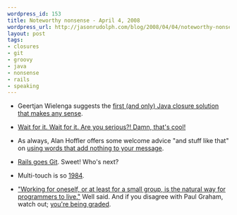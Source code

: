 ```yaml
---
wordpress_id: 153
title: Noteworthy nonsense - April 4, 2008
wordpress_url: http://jasonrudolph.com/blog/2008/04/04/noteworthy-nonsense-april-5-2008/
layout: post
tags:
- closures
- git
- groovy
- java
- nonsense
- rails
- speaking
---
```

* Geertjan Wielenga suggests the [first (and only) Java closure solution that makes any sense](http://groovy.dzone.com/news/closures-solution-include-groo "Closures Solution: Include Groovy in the JDK? — Groovy Zone").

* [Wait for it. Wait for it. Are you serious?! Damn, that's cool!](http://www.evernote.com/video/ "Evernote - Overview Video")

* As always, Alan Hoffler offers some welcome advice "and stuff like that" on [using words that add nothing to your message](http://www.millswyck.com/blog/index.php/2008/03/16/talk-for-uh-twenty-seconds/ "Your message and other things you say - Talk for, uh, twenty seconds?").

* [Rails goes Git](http://weblog.rubyonrails.org/2008/4/2/rails-is-moving-from-svn-to-git "Riding Rails: Rails is moving from SVN to Git").  Sweet!  Who's next?

* Multi-touch is so [1984](http://www.ted.com/talks/view/id/230 "TED Talks — Nicholas Negroponte demonstrating touch screen technology at the inaugural TED conference in 1984").

* ["Working for oneself, or at least for a small group, is the natural way for programmers to live."](http://www.paulgraham.com/boss.html "You Weren't Meant to Have a Boss") Well said.  And if you disagree with Paul Graham, watch out; [you're being graded](http://www.paulgraham.com/disagree.html "How to Disagree").

